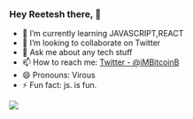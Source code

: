 ### Hey Reetesh there, 👋

- 🌱 I’m currently learning JAVASCRIPT,REACT
- 👯 I’m looking to collaborate on Twitter
- 💬 Ask me about any tech stuff
- 📫 How to reach me: [Twitter - @iMBitcoinB](https://twitter.com/iMBitcoinB)
- 😄 Pronouns: Virous
- ⚡ Fun fact: js. is fun.
<img src="https://github-readme-stats.vercel.app/api?username=Virous77&&show_icons=true&title_color=ffffff&icon_color=bb2acf&text_color=daf7dc&bg_color=191919">
